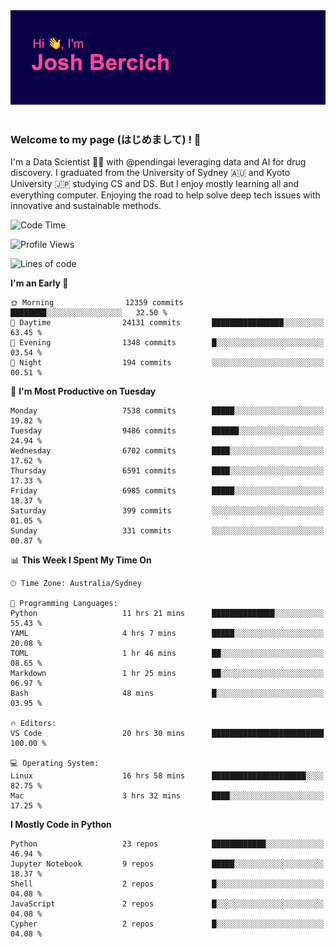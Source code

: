 
<div align="center">
<img src="profile-banner.png" />
</div>

</br>

### Welcome to my page (はじめまして) ! 🌸

I'm a Data Scientist 👨‍🔬 with @pendingai leveraging data and AI for drug discovery. I graduated from the University of Sydney 🇦🇺 and Kyoto University 🇯🇵 studying CS and DS. But I enjoy mostly learning all and everything computer. Enjoying the road to help solve deep tech issues with innovative and sustainable methods.

<!--START_SECTION:waka-->
![Code Time](http://img.shields.io/badge/Code%20Time-204%20hrs%2058%20mins-blue)

![Profile Views](http://img.shields.io/badge/Profile%20Views-1-blue)

![Lines of code](https://img.shields.io/badge/From%20Hello%20World%20I%27ve%20Written-10.8%20million%20lines%20of%20code-blue)

**I'm an Early 🐤** 

```text
🌞 Morning                12359 commits       ████████░░░░░░░░░░░░░░░░░   32.50 % 
🌆 Daytime                24131 commits       ████████████████░░░░░░░░░   63.45 % 
🌃 Evening                1348 commits        █░░░░░░░░░░░░░░░░░░░░░░░░   03.54 % 
🌙 Night                  194 commits         ░░░░░░░░░░░░░░░░░░░░░░░░░   00.51 % 
```
📅 **I'm Most Productive on Tuesday** 

```text
Monday                   7538 commits        █████░░░░░░░░░░░░░░░░░░░░   19.82 % 
Tuesday                  9486 commits        ██████░░░░░░░░░░░░░░░░░░░   24.94 % 
Wednesday                6702 commits        ████░░░░░░░░░░░░░░░░░░░░░   17.62 % 
Thursday                 6591 commits        ████░░░░░░░░░░░░░░░░░░░░░   17.33 % 
Friday                   6985 commits        █████░░░░░░░░░░░░░░░░░░░░   18.37 % 
Saturday                 399 commits         ░░░░░░░░░░░░░░░░░░░░░░░░░   01.05 % 
Sunday                   331 commits         ░░░░░░░░░░░░░░░░░░░░░░░░░   00.87 % 
```


📊 **This Week I Spent My Time On** 

```text
🕑︎ Time Zone: Australia/Sydney

💬 Programming Languages: 
Python                   11 hrs 21 mins      ██████████████░░░░░░░░░░░   55.43 % 
YAML                     4 hrs 7 mins        █████░░░░░░░░░░░░░░░░░░░░   20.08 % 
TOML                     1 hr 46 mins        ██░░░░░░░░░░░░░░░░░░░░░░░   08.65 % 
Markdown                 1 hr 25 mins        ██░░░░░░░░░░░░░░░░░░░░░░░   06.97 % 
Bash                     48 mins             █░░░░░░░░░░░░░░░░░░░░░░░░   03.95 % 

🔥 Editors: 
VS Code                  20 hrs 30 mins      █████████████████████████   100.00 % 

💻 Operating System: 
Linux                    16 hrs 58 mins      █████████████████████░░░░   82.75 % 
Mac                      3 hrs 32 mins       ████░░░░░░░░░░░░░░░░░░░░░   17.25 % 
```

**I Mostly Code in Python** 

```text
Python                   23 repos            ████████████░░░░░░░░░░░░░   46.94 % 
Jupyter Notebook         9 repos             █████░░░░░░░░░░░░░░░░░░░░   18.37 % 
Shell                    2 repos             █░░░░░░░░░░░░░░░░░░░░░░░░   04.08 % 
JavaScript               2 repos             █░░░░░░░░░░░░░░░░░░░░░░░░   04.08 % 
Cypher                   2 repos             █░░░░░░░░░░░░░░░░░░░░░░░░   04.08 % 
```




<!--END_SECTION:waka-->

